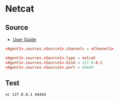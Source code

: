 # Netcat

## Source

- [User Guide](https://flume.apache.org/FlumeUserGuide.html#netcat-tcp-source)

```conf
<Agent1>.sources.<Source1>.channels = <Channel1>

<Agent1>.sources.<Source1>.type = netcat
<Agent1>.sources.<Source1>.bind = 127.0.0.1
<Agent1>.sources.<Source1>.port = 44444
```

## Test

```sh
nc 127.0.0.1 44444
```
